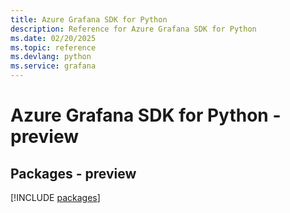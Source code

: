 ```yaml
---
title: Azure Grafana SDK for Python
description: Reference for Azure Grafana SDK for Python
ms.date: 02/20/2025
ms.topic: reference
ms.devlang: python
ms.service: grafana
---
```

# Azure Grafana SDK for Python - preview
## Packages - preview
[!INCLUDE [packages](grafana-index.md)]